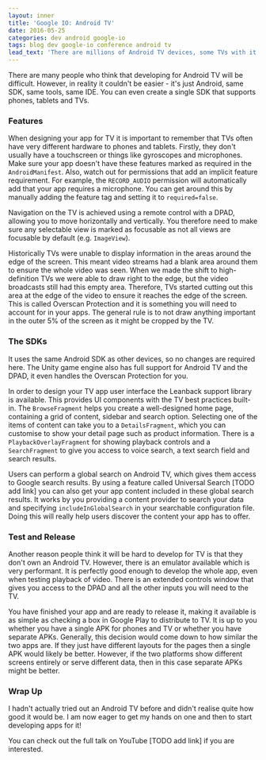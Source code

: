 ```yaml
---
layout: inner
title: 'Google IO: Android TV'
date: 2016-05-25
categories: dev android google-io
tags: blog dev google-io conference android tv
lead_text: 'There are millions of Android TV devices, some TVs with it built-in and some set top boxes. By making an app with Android TV support will allow your app to be seen on the biggest screen in the house!'
---
```


There are many people who think that developing for Android TV will be difficult. However, in reality it couldn't be easier - it's just Android, same SDK, same tools, same IDE. You can even create a single SDK that supports phones, tablets and TVs.

### Features

When designing your app for TV it is important to remember that TVs often have very different hardware to phones and tablets. Firstly, they don't usually have a touchscreen or things like gyroscopes and microphones. Make sure your app doesn't have these features marked as required in the `AndroidManifest`. Also, watch out for permissions that add an implicit feature requirement. For example, the `RECORD_AUDIO` permission will automatically add that your app requires a microphone. You can get around this by manually adding the feature tag and setting it to `required=false`.

Navigation on the TV is achieved using a remote control with a DPAD, allowing you to move horizontally and vertically. You therefore need to make sure any selectable view is marked as focusable as not all views are focusable by default (e.g. `ImageView`).

Historically TVs were unable to display information in the areas around the edge of the screen. This meant video streams had a blank area around them to ensure the whole video was seen. When we made the shift to high-definition TVs we were able to draw right to the edge, but the video broadcasts still had this empty area. Therefore, TVs started cutting out this area at the edge of the video to ensure it reaches the edge of the screen. This is called Overscan Protection and it is something you will need to account for in your apps. The general rule is to not draw anything important in the outer 5% of the screen as it might be cropped by the TV.

### The SDKs

It uses the same Android SDK as other devices, so no changes are required here. The Unity game engine also has full support for Android TV and the DPAD, it even handles the Overscan Protection for you.

In order to design your TV app user interface the Leanback support library is available. This provides UI components with the TV best practices built-in. The `BrowseFragment` helps you create a well-designed home page, containing a grid of content, sidebar and search option. Selecting one of the items of content can take you to a `DetailsFragment`, which you can customise to show your detail page such as product information. There is a `PlaybackOverlayFragment` for showing playback controls and a `SearchFragment` to give you access to voice search, a text search field and search results.

Users can perform a global search on Android TV, which gives them access to Google search results. By using a feature called Universal Search [TODO add link] you can also get your app content included in these global search results. It works by you providing a content provider to search your data and specifying `includeInGlobalSearch` in your searchable configuration file. Doing this will really help users discover the content your app has to offer.

### Test and Release

Another reason people think it will be hard to develop for TV is that they don't own an Android TV. However, there is an emulator available which is very performant. It is perfectly good enough to develop the whole app, even when testing playback of video. There is an extended controls window that gives you access to the DPAD and all the other inputs you will need to the TV.

You have finished your app and are ready to release it, making it available is as simple as checking a box in Google Play to distribute to TV. It is up to you whether you have a single APK for phones and TV or whether you have separate APKs. Generally, this decision would come down to how similar the two apps are. If they just have different layouts for the pages then a single APK would likely be better. However, if the two platforms show different screens entirely or serve different data, then in this case separate APKs might be better.

### Wrap Up

I hadn't actually tried out an Android TV before and didn't realise quite how good it would be. I am now eager to get my hands on one and then to start developing apps for it!

You can check out the full talk on YouTube [TODO add link] if you are interested.

